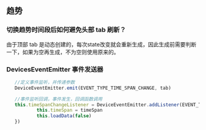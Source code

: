  ## 趋势
 ### 切换趋势时间段后如何避免头部 tab 刷新？
 由于顶部 tab 是动态创建的，每次state改变就会重新生成，因此生成前需要判断一下，如果为空再生成，不为空则使用原来的。

 ### DevicesEventEmitter 事件发送器

 ``` javascript
    //定义事件监听，并传递参数
    DeviceEventEmitter.emit(EVENT_TYPE_TIME_SPAN_CHANGE, tab)

    //事件监听回调，事件发生，回调函数调用
    this.timeSpanChangeListener = DeviceEventEmitter.addListener(EVENT_TYPE_TIME_SPAN_CHANGE, (timeSpan) => {
            this.timeSpan = timeSpan
            this.loadData(false)
    })
 ```